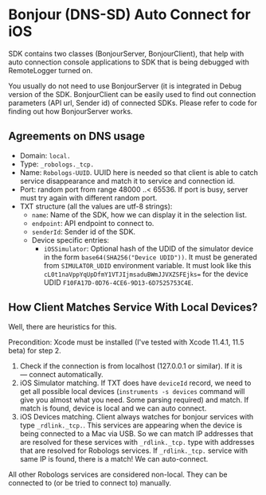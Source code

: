 # Bonjour (DNS-SD) Auto Connect for iOS

SDK contains two classes (BonjourServer, BonjourClient), that help with auto connection console applications to SDK that is being debugged with RemoteLogger turned on.

You usually do not need to use BonjourServer (it is integrated in Debug version of the SDK. BonjourClient can be easily used to find out connection parameters (API url, Sender id) of connected SDKs. Please refer to code for finding out how BonjourServer works.

## Agreements on DNS usage

- Domain: `local.`
- Type: `_robologs._tcp.`
- Name: `Robologs-UUID`. UUID here is needed so that client is able to catch service disappearance and match it to service and connection id.
- Port: random port from range 48000 ..< 65536. If port is busy, server must try again with different random port.
- TXT structure (all the values are utf-8 strings):
  - `name`: Name of the SDK, how we can display it in the selection list.
  - `endpoint`: API endpoint to connect to.
  - `senderId`: Sender id of the SDK.
  - Device specific entries:
    - `iOSSimulator`: Optional hash of the UDID of the simulator device in the form `base64(SHA256("Device UDID"))`. It must be generated from `SIMULATOR_UDID` environment variable. It must look like this `cL0t1naVppYqUpDfmY1VTJIjmsaduBWmJJVXZSFEjks=` for the device UDID `F10FA17D-0D76-4CE6-9D13-6D7525753C4E`.

## How Client Matches Service With Local Devices?

Well, there are heuristics for this.

Precondition: Xcode must be installed (I've tested with Xcode 11.4.1, 11.5 beta) for step 2.

1. Check if the connection is from localhost (127.0.0.1 or similar). If it is — connect automatically.
2. iOS Simulator matching. If TXT does have `deviceId` record, we need to get all possible local devices (`instruments -s devices` command will give you almost what you need. Some parsing required) and match. If match is found, device is local and we can auto connect.
3. iOS Devices matching. Client always watches for bonjour services with type `_rdlink._tcp.`. This services are appearing when the device is being connected to a Mac via USB. So we can match IP addresses that are resolved for these services with `_rdlink._tcp.` type with addresses that are resolved for Robologs services. If `_rdlink._tcp.` service with same IP is found, there is a match! We can auto-connect.

All other Robologs services are considered non-local. They can be connected to (or be tried to connect to) manually.
